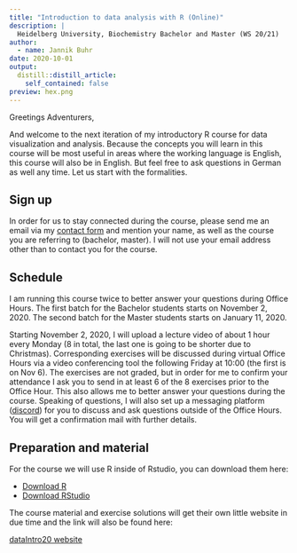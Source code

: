 ```yaml
---
title: "Introduction to data analysis with R (Online)"
description: |
  Heidelberg University, Biochemistry Bachelor and Master (WS 20/21)
author:
  - name: Jannik Buhr 
date: 2020-10-01
output:
  distill::distill_article:
    self_contained: false
preview: hex.png
---
```


Greetings Adventurers,

And welcome to the next iteration of my introductory
R course for data visualization and analysis.
Because the concepts you will learn in this course
will be most useful in areas where the working language
is English, this course will also be in English.
But feel free to ask questions in German as well any time.
Let us start with the formalities.

## Sign up

In order for us to stay connected during the course, please
send me an email via my [contact form](../../contact.html) and mention
your name, as well as the course you are referring to (bachelor,
master).
I will not use your email address other than to contact you for
the course.

## Schedule

I am running this course twice to better answer
your questions during Office Hours.
The first batch for the Bachelor students starts
on November 2, 2020.
The second batch for the Master students starts
on January 11, 2020.

Starting November 2, 2020, I will upload a lecture video of about 1 hour
every Monday (8 in total, the last one is going to be shorter due to Christmas).
Corresponding exercises will be discussed during virtual Office Hours
via a video conferencing tool the following Friday at 10:00 (the first is on Nov 6).
The exercises are not graded, but in order for me to confirm your
attendance I ask you to send in at least 6 of the 8 exercises prior
to the Office Hour.
This also allows me to better answer your questions
during the course.
Speaking of questions, I
will also set up a messaging platform ([discord](https://discord.com/))
for you to discuss and ask
questions outside of the Office Hours.
You will get a confirmation mail with further details.

## Preparation and material

For the course we will use R inside of Rstudio,
you can download them here:

- [Download R](https://cran.uni-muenster.de/)
- [Download RStudio](https://www.rstudio.com/products/rstudio/download/#download)

The course material and exercise solutions will get
their own little website in due time and the link
will also be found here:

[dataIntro20 website](https://jmbuhr.de/dataIntro20/)
